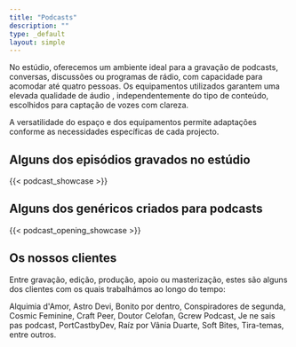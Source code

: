 ```yaml
---
title: "Podcasts"
description: ""
type: _default
layout: simple
---
```


No estúdio, oferecemos um ambiente ideal para a gravação de podcasts, conversas, discussões ou programas de rádio, com capacidade para acomodar até quatro pessoas. Os equipamentos utilizados garantem uma elevada qualidade de áudio , independentemente do tipo de conteúdo, escolhidos para captação de vozes com clareza.
 
A versatilidade do espaço e dos equipamentos permite adaptações conforme as necessidades específicas de cada projecto.


## Alguns dos episódios gravados no estúdio
{{< podcast_showcase >}}

## Alguns dos genéricos criados para podcasts
{{< podcast_opening_showcase >}}

## Os nossos clientes

Entre gravação, edição, produção, apoio ou masterização, estes são alguns dos clientes com os quais trabalhámos ao longo do tempo:

 Alquimia d'Amor, Astro Devi, Bonito por dentro, Conspiradores de segunda, Cosmic Feminine, Craft Peer, Doutor Celofan, Gcrew Podcast, Je ne sais pas podcast, PortCastbyDev, Raíz por Vânia Duarte, Soft Bites, Tira-temas, entre outros.
